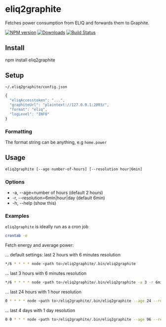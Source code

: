 # eliq2graphite
Fetches power consumption from ELIQ and forwards them to Graphite.

[![NPM version][npm-image]][npm-url] [![Downloads][downloads-image]][npm-url] [![Build Status][travis-image]][travis-url]

## Install
npm install eliq2graphite

## Setup

```Bash
~/.eliq2graphite/config.json
```

```Javascript
{
  "eliqAccesstoken": "...",
  "graphiteUrl": "plaintext://127.0.0.1:2003/",
  "format": "eliq",
  "logLevel": "INFO"
}
```
### Formatting
The format string can be anything, e.g ``home.power``

## Usage

```Bash
eliq2graphite [--age number-of-hours] [--resolution hour|6min]
```

### Options

* -a, --age=number of hours (default 2 hours)
* -r, --resolution=6min|hour|day (default 6min)
* -h, --help (show this)


### Examples

``eliq2graphite`` is ideally run as a cron job

```Bash
crontab -e
```

Fetch energy and average power:

... default settings: last 2 hours with 6 minutes resolution
```Bash
*/6 * * * * node <path to>/eliq2graphite/.bin/eliq2graphite
```

... last 3 hours with 6 minutes resolution
```Bash
*/6 * * * * node <path to>/eliq2graphite/.bin/eliq2graphite -a 3 -r 6min
```

... last 24 hours with 1 hour resolution
```Bash
0 * * * * node <path to>/eliq2graphite/.bin/eliq2graphite --age 24 --resolution hour
```

... last 4 days with 1 day resolution
```Bash
0 0 * * * node <path to>/eliq2graphite/.bin/eliq2graphite --age 96 --resolution day
```

[npm-url]: https://npmjs.org/package/eliq2graphite
[downloads-image]: http://img.shields.io/npm/dm/eliq2graphite.svg
[npm-image]: http://img.shields.io/npm/v/eliq2graphite.svg
[travis-url]: https://travis-ci.org/ashpool/eliq2graphite
[travis-image]: http://img.shields.io/travis/ashpool/eliq2graphite.svg
